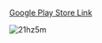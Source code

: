 [Google Play Store Link](https://play.google.com/store/apps/details?id=com.team3s.lostpropertyse)

​![21hz5m](https://user-images.githubusercontent.com/20739328/34308138-d550738e-e75c-11e7-9d6f-e4e434573c55.gif)
